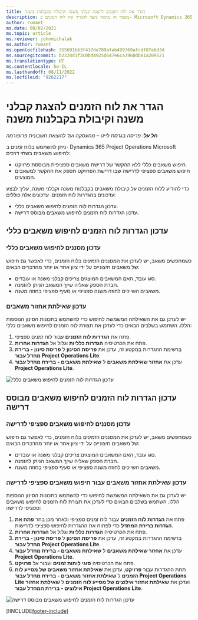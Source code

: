 ```yaml
---
title: הגדר את לוח הזמנים להצגת קבלני משנה וקיבולת בקבלנות משנה
description: מאמר זה מתאר כיצד להגדיר את לוח הזמנים ב- Microsoft Dynamics 365 Project Operations‎‏ להראות קיבולת משאבים בקבלנות משנה בעת איוש דרישות משאבי הפרויקט.
author: rumant
ms.date: 08/02/2021
ms.topic: article
ms.reviewer: johnmichalak
ms.author: rumant
ms.openlocfilehash: 355691b63f437de789afab499369afcdf87e6d3d
ms.sourcegitcommit: b2224d1f3c0bd4925d647e6ca3960db81a209521
ms.translationtype: HT
ms.contentlocale: he-IL
ms.lasthandoff: 08/11/2022
ms.locfileid: "9262217"
---
```

# <a name="configure-schedule-board-to-show-contract-workers-and-subcontracted-capacity"></a>הגדר את לוח הזמנים להצגת קבלני משנה וקיבולת בקבלנות משנה 

_**חל על**: פריסה בגרסת לייט – מהעסקה ועד להוצאת חשבונית פרופורמה_

ניתן להשתמש בלוח זמנים ב- Dynamics 365 Project Operations‎‎‏ Microsoft לחיפוש משאבים בשתי דרכים:

- חיפוש משאבים כללי ללא ההקשר של דרישת משאבים ספציפית מבוססת פרויקט.
- חיפוש משאבים ספציפי לדרישה שבו דרישת הפרויקט תספק את ההקשר למשאבים המוצעים.

כדי להודיע ללוח הזמנים על קיבולת משאבים בקבלנות משנה וקבלני משנה, עליך לבצע עדכונים בהגדרות לוח הזמנים. עדכונים אלה כוללים: 
- עדכון הגדרות לוח הזמנים לחיפוש משאבים כללי.
- עדכון הגדרות לוח הזמנים לחיפוש משאבים מבוסס דרישה.

## <a name="update-schedule-board-settings-for-general-resource-search"></a>עדכון הגדרות לוח הזמנים לחיפוש משאבים כללי
### <a name="update-filters-for-general-resource-search"></a>עדכון מסננים לחיפוש משאבים כללי
כשמחפשים משאב, יש לעדכן את המסננים הזמינים בלוח הזמנים, כדי לאפשר גם חיפוש של משאבים חיצוניים על ידי ציון אחד או יותר מהדברים הבאים:
  - סוג עובד, האם המשאבים המוצגים צריכים קבלני משנה או עובדים.
  - חברת הספק שאליה שייך המשאב הניתן להזמנה.
  - משאבים השייכים לחוזה משנה ספציפי או סעיף ספציפי בחוזה משנה.
    
### <a name="update-retrieve-resource-query"></a>עדכון שאילתת אחזור משאבים
יש לעדכן גם את השאילתה המשמשת לחיפוש כדי להשתמש בתכונות הסינון הנוספות הללו. השתמש בשלבים הבאים כדי לעדכן את תצורת לוח הזמנים לחיפוש משאבים כללי:  
1. פתח את **הגדרות לוח הזמנים** עבור לוח זמנים ספציפי.
2. פתח את הכרטיסיה **הגדרות כלליות** וגלול אל **הגדרות אחרות**.
3. ברשימת ההגדרות במקטע זה, עדכן את **פריסת הסינון** ל **פריסת סינון - ברירת מחדל עבור Project Operations Lite**.
4. עדכן את **אחזור שאילתת משאבים** ל **שאילתת משאבים - ברירת מחדל עבור Project Operations Lite**.

![עדכון הגדרות לוח הזמנים לחיפוש משאבים כללי](../media/BoardSettings.png)  

## <a name="update-schedule-board-settings-for-requirementbased-resource-search"></a>עדכון הגדרות לוח הזמנים לחיפוש משאבים מבוסס דרישה
### <a name="update-filters-for-requirement-specific-resource-search"></a>עדכון מסננים לחיפוש משאבים ספציפי לדרישה 
כשמחפשים משאב, יש לעדכן את המסננים הזמינים בלוח הזמנים, כדי לאפשר גם חיפוש של משאבים חיצוניים על ידי ציון אחד או יותר מהדברים הבאים:
 - סוג עובד, האם המשאבים המוצגים צריכים קבלני משנה או עובדים.
 - חברת הספק שאליה שייך המשאב הניתן להזמנה.
 - משאבים השייכים לחוזה משנה ספציפי או סעיף ספציפי בחוזה משנה.

### <a name="update-retrieve-resource-query-for-requirement-specific-resource-search"></a>עדכון שאילתת אחזור משאבים עבור חיפוש משאבים ספציפי לדרישה 
יש לעדכן גם את השאילתה המשמשת לחיפוש כדי להשתמש בתכונות הסינון הנוספות הללו. השתמש בשלבים הבאים כדי לעדכן את תצורת לוח הזמנים לחיפוש משאבים ספציפי לדרישה:

1. פתח את **הגדרות לוח הזמנים** עבור לוח זמנים ספציפי ולאחר מכן בחר **פתח את הגדרות ברירת המחדל** כדי לפתוח את ההגדרות לחיפוש ספציפי לדרישות.
2. פתח את הכרטיסיה **הגדרות כלליות** וגלול אל **הגדרות אחרות**.
3. ברשימת ההגדרות במקטע זה, עדכן את **פריסת הסינון** ל **פריסת סינון - ברירת מחדל עבור Project Operations Lite**.
4. עדכן את **אחזור שאילתת משאבים** ל **שאילתת משאבים - ברירת מחדל עבור Project Operations Lite**.
5. פתח את הכרטיסיה **סוגי לוחות זמנים** ועבור אל **פרויקט**.
6. תחת ההגדרות עבור **פרויקט**, עדכן את **שאילתת אחזור משאבים של מסייע לוח הזמנים** ל **שאילתת אחזור משאבים - ברירת מחדל עבור Project Operations Lite** ועדכן את **שאילתת אחזור אילוצים של מסייע לוח הזמנים** ל **שאילתת אחזור אילוצים -  ברירת המחדל עבור Project Operations Lite**.

![עדכון הגדרות לוח הזמנים לחיפוש משאבים מבוסס דרישה](../media/SASettings.png)  

[!INCLUDE[footer-include](../../includes/footer-banner.md)]
